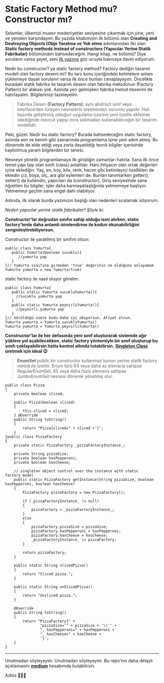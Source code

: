 
Static Factory Method mu? Constructor mı?
=========================================


Selamlar, ülkemizi muasır medeniyetler seviyesine çıkarmak için yine, yeni ve yeniden karşındayım. Bu yazıda kitabımızın ilk bölümü olan **Creating and Destroying Objects (Obje Yaratma ve Yok etme** adımlarından ilki olan **Static factory methods instead of constructors (Yapıcılar Yerine Statik Fabrikalar)** bölümünden bahsedeceğim. Hangi kitap, ne bölümü? Diye soruların varsa şayet, seni [ilk yazıma](https://medium.com/@53.emreyildirim/efektif-bir-java-3d35cbb085c) göz ucuyla bakmaya davet ediyorum.

Nedir bu constructor? ya static factory method? Factory dediğin tasarım modeli olan factory deseni mi? Bu tarz konu içeriğindeki kelimelere anlam yüklemeye dayalı soruların varsa ilk önce bunları cevaplayayım. Öncelikle buradaki statik fabrika ile tasarım deseni olan fabrika metodunun (Factory Pattern) bir alakası yok. Aslında yeri gelmişken fabrika metod desenini de hatırlayalım. Bilgilerimizi tazeleyelim.

> Fabrika Desen **(Factory Pattern)**; aynı abstract sınıf veya interface’den türeyen nesnelerin üretiminden sorumlu yapıdır. Hali hazırda geliştirmiş olduğun uygulama üzerine yeni özellik eklemek istediğinde mevcut yapıyı zora sokmadan kullanabileceğin bir tasarım modelidir.

Peki, güzel. Nedir bu static factory? Burada bahsedeceğim static factory, aslında sen ve benim gibi zamanında programlama işine yeni adım atmış. Bu dönemde de elde ettiği veya zorla dayatıldığı teorik bilgiler içerisinde kaybolmuş yararlı bilgilerden bir tanesi.

Nesneye yönelik programlamaya ilk giriştiğin zamanları hatırla. Sana ilk önce temel yapı taşı olan sınıfı (class) anlattılar. Hani ihtiyacın olan ortak değerleri içine eklediğin. Yaş, en, boy, kilo, renk, hacim gibi betimleyici özellikleri de ekledin çiz, boya, ölç, ara gibi eylemleri de. Bunları tanımlarken getter(), setter() da kullandın, yapıcıları da (constructor). Giriş seviyesinde sana öğretilen bu bilgiler, işler daha karmaşıklaştığında yetmemeye başlıyor. Yetmemeyi geçtim sana engel dahi olabiliyor.

Aslında, ilk olarak burda yazımızın başlığı olan nedenleri sıralamak istiyorum.

_Neden yapıcılar yerine statik fabrikalar? Şöyle ki:_

**Constructor’lar doğrudan sınıfın sahip olduğu ismi alırken, static factory’lerde daha anlamlı isimlendirme ile kodun okunabilirliğini zenginleştirebiliyorsun.**

Constructor ile yaratılmış bir sınıfım olsun:

```
public class Yumurta{  
   public Yumurta(boolean sucuklu){  
      //yumurta yap  
   }  
}// Yumurta sınıfına girmeden 'true' değerinin ne olduğunu anlayamam  
Yumurta yumurta = new Yumurta(true)
```

static factory ile nasıl oluyor görelim.

```
public class Yumurta{  
   public static Yumurta sucukluYumurta(){  
     //sucuklu yumurta yap  
   }  
   public static Yumurta peynirliYumurta(){  
     //peynirli yumurta yap  
   }  
}// Görüldüğü üzere kodu daha iyi okuyorsun. Afiyet olsun.  
Yumurta yumurta = Yumurta.sucukluYumurta()  
Yumurta yumurta = Yumurta.peynirliYumurta()
```

**Constructor’lar ile her defasında yeni sınıf oluşturarak sistemde ağır yüklere yol açabilecekken, static factory yöntemiyle bir sınıf oluşturup bu sınıfı çoklayabilirsin hatta kontrol altında tutabilirsin.** [**Singleton Class**](https://www.geeksforgeeks.org/singleton-class-java/) **üretmek için ideal 😉**

> **EnumSet** public bir constructor kullanmaz bunun yerine statik factory metod ile üretilir. Enum türü 64 veya daha az elemana sahipse RegularEnumSet, 65 veya daha fazla elemana sahipse JumboEnumSet nesnesi dönerek yönetmiş olur.

```
public class Pizza  
{  
    private boolean sliced;  
  
    public Pizza(boolean sliced)  
    {  
        this.sliced = sliced;  
    } @Override  
    public String toString()  
    {  
        return "Pizza{sliced=" + sliced +'}';  
    }  
}public class PizzaFactory  
{  
    private static PizzaFactory _pizzaFactoryInstance_;  
  
    private String pizzaSize;  
    private boolean hasPepperoni;  
    private boolean hasCheese;  
  
    // singleton object control over the instance with static     factory model  
    public static PizzaFactory getInstance(String pizzaSize, boolean hasPepperoni, boolean hasCheese)  
    {  
        PizzaFactory pizzaFactory = new PizzaFactory();  
  
        if (_pizzaFactoryInstance_ != null)  
        {  
            pizzaFactory = _pizzaFactoryInstance_;  
        }  
        else  
        {  
            pizzaFactory.pizzaSize = pizzaSize;  
            pizzaFactory.hasPepperoni = hasPepperoni;  
            pizzaFactory.hasCheese = hasCheese;  
            _pizzaFactoryInstance_ \= pizzaFactory;  
        }  
  
        return pizzaFactory;  
    }  
  
    public static String slicedPizza()  
    {  
        return "Sliced pizza.";  
    }  
  
    public static String unSlicedPizza()  
    {  
        return "Unsliced pizza.";  
    }  
  
    @Override  
    public String toString()  
    {  
        return "PizzaFactory{" +  
                "pizzaSize='" + pizzaSize + '\\'' +  
                ", hasPepperoni=" + hasPepperoni +  
                ", hasCheese=" + hasCheese +  
                '}';  
    }  
}
```

* * *

Unutmadan söyleyeyim. Unutmadan söyleyeyim. Bu repo'nın daha detaylı açıklamasını [**medium**](https://medium.com/@53.emreyildirim/static-factory-method-mu-constructor-m%C4%B1-7f00722a7535) hesabımda bulabilirsin.

Adiós 🙋🏻‍♂️
